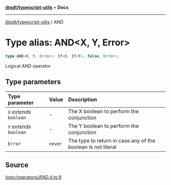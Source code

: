 [**@sdt/typescript-utils**](../README.md) • **Docs**

***

[@sdt/typescript-utils](../globals.md) / AND

# Type alias: AND\<X, Y, Error\>

```ts
type AND<X, Y, Error>: If<X, If<Y>, false, Error>;
```

Logical AND operator

## Type parameters

| Type parameter | Value | Description |
| :------ | :------ | :------ |
| `X` *extends* `boolean` | - | The X boolean to perform the conjunction |
| `Y` *extends* `boolean` | - | The Y boolean to perform the conjunction |
| `Error` | `never` | The type to return in case any of the boolean is not literal |

## Source

[logic/operators/AND.d.ts:9](https://github.com/sylvaindethier/typescript-utils/blob/c2db051f7ef7ff24cba2e92cfd5e891000492922/types/logic/operators/AND.d.ts#L9)
